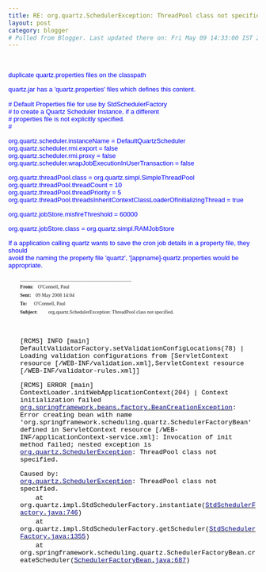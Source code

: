 ```yaml
---
title: RE: org.quartz.SchedulerException: ThreadPool class not specified . 
layout: post
category: blogger
# Pulled from Blogger. Last updated there on: Fri May 09 14:33:00 IST 2008
---
```

<BR>  <P><FONT COLOR="#0000FF" SIZE=2 FACE="Arial">duplicate quartz.properties files on the classpath</FONT> </P>  <P><FONT COLOR="#0000FF" SIZE=2 FACE="Arial">quartz.jar has a 'quartz.properties' files which defines this content.</FONT> <BR><FONT COLOR="#0000FF" SIZE=2 FACE="Arial">&nbsp;</FONT> <BR><FONT COLOR="#0000FF" SIZE=2 FACE="Arial"># Default Properties file for use by StdSchedulerFactory</FONT> <BR><FONT COLOR="#0000FF" SIZE=2 FACE="Arial"># to create a Quartz Scheduler Instance, if a different</FONT> <BR><FONT COLOR="#0000FF" SIZE=2 FACE="Arial"># properties file is not explicitly specified.</FONT> <BR><FONT COLOR="#0000FF" SIZE=2 FACE="Arial">#</FONT> </P>  <P><FONT COLOR="#0000FF" SIZE=2 FACE="Arial">org.quartz.scheduler.instanceName = DefaultQuartzScheduler</FONT> <BR><FONT COLOR="#0000FF" SIZE=2 FACE="Arial">org.quartz.scheduler.rmi.export = false</FONT> <BR><FONT COLOR="#0000FF" SIZE=2 FACE="Arial">org.quartz.scheduler.rmi.proxy = false</FONT> <BR><FONT COLOR="#0000FF" SIZE=2 FACE="Arial">org.quartz.scheduler.wrapJobExecutionInUserTransaction = false</FONT> </P>  <P><FONT COLOR="#0000FF" SIZE=2 FACE="Arial">org.quartz.threadPool.class = org.quartz.simpl.SimpleThreadPool</FONT> <BR><FONT COLOR="#0000FF" SIZE=2 FACE="Arial">org.quartz.threadPool.threadCount = 10</FONT> <BR><FONT COLOR="#0000FF" SIZE=2 FACE="Arial">org.quartz.threadPool.threadPriority = 5</FONT> <BR><FONT COLOR="#0000FF" SIZE=2 FACE="Arial">org.quartz.threadPool.threadsInheritContextClassLoaderOfInitializingThread = true</FONT> </P>  <P><FONT COLOR="#0000FF" SIZE=2 FACE="Arial">org.quartz.jobStore.misfireThreshold = 60000</FONT> </P>  <P><FONT COLOR="#0000FF" SIZE=2 FACE="Arial">org.quartz.jobStore.class = org.quartz.simpl.RAMJobStore</FONT> </P>  <P><FONT COLOR="#0000FF" SIZE=2 FACE="Arial">If a application calling quartz wants to save the cron job details in a property file, they should</FONT> <BR><FONT COLOR="#0000FF" SIZE=2 FACE="Arial">avoid the naming the property file 'quartz', '[appname]-quartz.properties would be appropriate.</FONT> </P> <UL> <P><FONT SIZE=1 FACE="Tahoma">_____________________________________________ </FONT> <BR><B><FONT SIZE=1 FACE="Tahoma">From: &nbsp;</FONT></B> <FONT SIZE=1 FACE="Tahoma">O'Connell, Paul&nbsp; </FONT> <BR><B><FONT SIZE=1 FACE="Tahoma">Sent:&nbsp;&nbsp;</FONT></B> <FONT SIZE=1 FACE="Tahoma">09 May 2008 14:04</FONT> <BR><B><FONT SIZE=1 FACE="Tahoma">To:&nbsp;&nbsp;&nbsp;&nbsp;</FONT></B> <FONT SIZE=1 FACE="Tahoma">O'Connell, Paul</FONT> <BR><B><FONT SIZE=1 FACE="Tahoma">Subject:&nbsp;&nbsp;&nbsp;&nbsp;&nbsp;&nbsp;&nbsp;</FONT></B> <FONT SIZE=1 FACE="Tahoma">org.quartz.SchedulerException: ThreadPool class not specified. </FONT> </P> <BR>  <P><FONT COLOR="#000000" SIZE=2 FACE="Courier New">[RCMS] INFO [main] DefaultValidatorFactory.setValidationConfigLocations(78) | Loading validation configurations from [ServletContext resource [/WEB-INF/validation.xml],ServletContext resource [/WEB-INF/validator-rules.xml]]</FONT></P>  <P><FONT COLOR="#000000" SIZE=2 FACE="Courier New">[RCMS] ERROR [main] ContextLoader.initWebApplicationContext(204) | Context initialization failed</FONT> <BR><U><FONT COLOR="#000080" SIZE=2 FACE="Courier New">org.springframework.beans.factory.BeanCreationException</FONT></U><FONT COLOR="#000000" SIZE=2 FACE="Courier New">: Error creating bean with name 'org.springframework.scheduling.quartz.SchedulerFactoryBean' defined in ServletContext resource [/WEB-INF/applicationContext-service.xml]: Invocation of init method failed; nested exception is</FONT><U> <FONT COLOR="#000080" SIZE=2 FACE="Courier New">org.quartz.SchedulerException</FONT></U><FONT COLOR="#000000" SIZE=2 FACE="Courier New">: ThreadPool class not specified.</FONT> </P>  <P><FONT COLOR="#000000" SIZE=2 FACE="Courier New">Caused by:</FONT>  <BR><U><FONT COLOR="#000080" SIZE=2 FACE="Courier New">org.quartz.SchedulerException</FONT></U><FONT COLOR="#000000" SIZE=2 FACE="Courier New">: ThreadPool class not specified.</FONT>  <BR>&nbsp;&nbsp;&nbsp;&nbsp;&nbsp;&nbsp;&nbsp; <FONT COLOR="#000000" SIZE=2 FACE="Courier New">at org.quartz.impl.StdSchedulerFactory.instantiate(</FONT><U><FONT COLOR="#000080" SIZE=2 FACE="Courier New">StdSchedulerFactory.java:746</FONT></U><FONT COLOR="#000000" SIZE=2 FACE="Courier New">)</FONT> <BR>&nbsp;&nbsp;&nbsp;&nbsp;&nbsp;&nbsp;&nbsp; <FONT COLOR="#000000" SIZE=2 FACE="Courier New">at org.quartz.impl.StdSchedulerFactory.getScheduler(</FONT><U><FONT COLOR="#000080" SIZE=2 FACE="Courier New">StdSchedulerFactory.java:1355</FONT></U><FONT COLOR="#000000" SIZE=2 FACE="Courier New">)</FONT> <BR>&nbsp;&nbsp;&nbsp;&nbsp;&nbsp;&nbsp;&nbsp; <FONT COLOR="#000000" SIZE=2 FACE="Courier New">at org.springframework.scheduling.quartz.SchedulerFactoryBean.createScheduler(</FONT><U><FONT COLOR="#000080" SIZE=2 FACE="Courier New">SchedulerFactoryBean.java:687</FONT></U><FONT COLOR="#000000" SIZE=2 FACE="Courier New">)</FONT> </P> </UL> 
